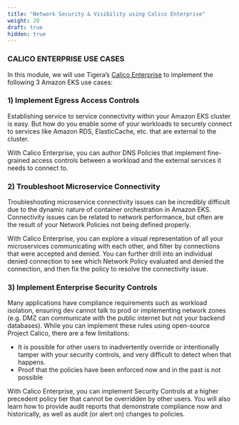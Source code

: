 ```yaml
---
title: "Network Security & Visibility using Calico Enterprise"
weight: 20
draft: true
hidden: true
---
```


### CALICO ENTERPRISE USE CASES

In this module, we will use Tigera’s [Calico Enterprise](https://www.tigera.io/tigera-products/calico-enterprise) to implement the following 3 Amazon EKS use cases:

### 1) Implement Egress Access Controls

   Establishing service to service connectivity within your Amazon EKS cluster is easy. But how do you enable some of your workloads to securely connect to services like Amazon RDS, ElasticCache, etc. that are external to the cluster.

   With Calico Enterprise, you can author DNS Policies that implement fine-grained access controls between a workload and the external services it needs to connect to.

### 2) Troubleshoot Microservice Connectivity

   Troubleshooting microservice connectivity issues can be incredibly difficult due to the dynamic nature of container orchestration in Amazon EKS. Connectivity issues can be related to network performance, but often are the result of your Network Policies not being defined properly.

   With Calico Enterprise, you can explore a visual representation of all your microservices communicating with each other, and filter by connections that were accepted and denied. You can further drill into an individual denied connection to see which Network Policy evaluated and denied the connection, and then fix the policy to resolve the connectivity issue.

### 3) Implement Enterprise Security Controls

   Many applications have compliance requirements such as workload isolation, ensuring dev cannot talk to prod or implementing network zones (e.g. DMZ can communicate with the public internet but not your backend databases). While you can implement these rules using open-source Project Calico, there are a few limitations:
  - It is possible for other users to inadvertently override or intentionally tamper with your security controls, and very difficult to detect when that happens.
  - Proof that the policies have been enforced now and in the past is not possible
 
With Calico Enterprise, you can implement Security Controls at a higher precedent policy tier that cannot be overridden by other users. You will also learn how to provide audit reports that demonstrate compliance now and historically, as well as audit (or alert on) changes to policies.


